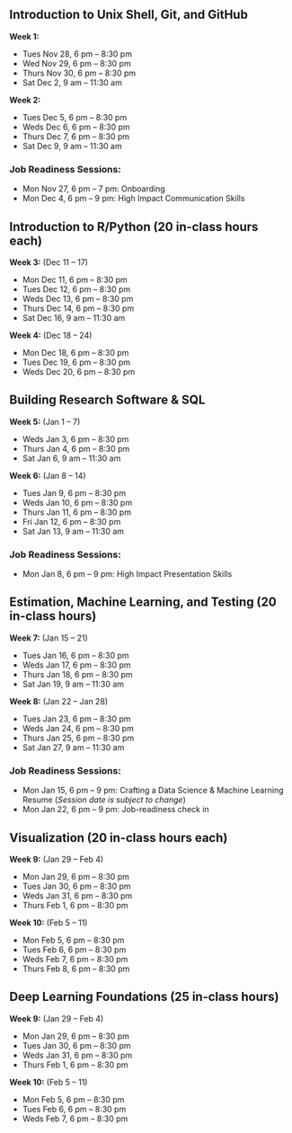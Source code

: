## Introduction to Unix Shell, Git, and GitHub

**Week 1:**

- Tues Nov 28, 6 pm – 8:30 pm
- Wed Nov 29, 6 pm – 8:30 pm
- Thurs Nov 30, 6 pm – 8:30 pm
- Sat Dec 2, 9 am – 11:30 am

**Week 2:**

- Tues Dec 5, 6 pm – 8:30 pm
- Weds Dec 6, 6 pm – 8:30 pm
- Thurs Dec 7, 6 pm – 8:30 pm
- Sat Dec 9, 9 am – 11:30 am 

### Job Readiness Sessions:
- Mon Nov 27, 6 pm – 7 pm: Onboarding
- Mon Dec 4, 6 pm – 9 pm: High Impact Communication Skills

## Introduction to R/Python (20 in-class hours each)

**Week 3:** (Dec 11 – 17)

- Mon Dec 11, 6 pm – 8:30 pm
- Tues Dec 12, 6 pm – 8:30 pm
- Weds Dec 13, 6 pm – 8:30 pm
- Thurs Dec 14, 6 pm – 8:30 pm
- Sat Dec 16, 9 am – 11:30 am

**Week 4:** (Dec 18 – 24)

- Mon Dec 18, 6 pm – 8:30 pm
- Tues Dec 19, 6 pm – 8:30 pm
- Weds Dec 20, 6 pm – 8:30 pm

## Building Research Software & SQL  

**Week 5:** (Jan 1 – 7)

- Weds Jan 3, 6 pm – 8:30 pm
- Thurs Jan 4, 6 pm – 8:30 pm
- Sat Jan 6, 9 am – 11:30 am

**Week 6:** (Jan 8 – 14)

- Tues Jan 9, 6 pm – 8:30 pm
- Weds Jan 10, 6 pm – 8:30 pm
- Thurs Jan 11, 6 pm – 8:30 pm
- Fri Jan 12, 6 pm – 8:30 pm
- Sat Jan 13, 9 am – 11:30 am

### Job Readiness Sessions:
- Mon Jan 8, 6 pm – 9 pm: High Impact Presentation Skills

## Estimation, Machine Learning, and Testing (20 in-class hours)

**Week 7:** (Jan 15 – 21)

- Tues Jan 16, 6 pm – 8:30 pm
- Weds Jan 17, 6 pm – 8:30 pm
- Thurs Jan 18, 6 pm – 8:30 pm
- Sat Jan 19, 9 am – 11:30 am

**Week 8:** (Jan 22 – Jan 28)

- Tues Jan 23, 6 pm – 8:30 pm
- Weds Jan 24, 6 pm – 8:30 pm
- Thurs Jan 25, 6 pm – 8:30 pm
- Sat Jan 27, 9 am – 11:30 am

### Job Readiness Sessions:
- Mon Jan 15, 6 pm – 9 pm: Crafting a Data Science & Machine Learning Resume (*Session date is subject to change*)
- Mon Jan 22, 6 pm – 9 pm: Job-readiness check in 

## Visualization (20 in-class hours each)

**Week 9:** (Jan 29 – Feb 4)

- Mon Jan 29, 6 pm – 8:30 pm
- Tues Jan 30, 6 pm – 8:30 pm
- Weds Jan 31, 6 pm – 8:30 pm
- Thurs Feb 1, 6 pm – 8:30 pm

**Week 10:** (Feb 5 – 11)

- Mon Feb 5, 6 pm – 8:30 pm
- Tues Feb 6, 6 pm – 8:30 pm
- Weds Feb 7, 6 pm – 8:30 pm
- Thurs Feb 8, 6 pm – 8:30 pm

## Deep Learning Foundations (25 in-class hours)

**Week 9:** (Jan 29 – Feb 4)

- Mon Jan 29, 6 pm – 8:30 pm
- Tues Jan 30, 6 pm – 8:30 pm
- Weds Jan 31, 6 pm – 8:30 pm
- Thurs Feb 1, 6 pm – 8:30 pm

**Week 10:** (Feb 5 – 11)

- Mon Feb 5, 6 pm – 8:30 pm
- Tues Feb 6, 6 pm – 8:30 pm
- Weds Feb 7, 6 pm – 8:30 pm
